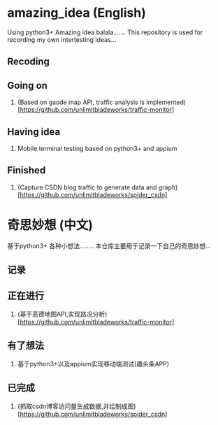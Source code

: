 # amazing_idea (English)

Using python3+
Amazing idea balala.......
This repository is used for recording my own intertesting ideas...

Recoding
-----

## Going on
1. (Based on gaode map API, traffic analysis is implemented)[https://github.com/unlimitbladeworks/traffic-monitor]

## Having idea
1. Mobile terminal testing based on python3+ and appium

## Finished
1. (Capture CSDN blog traffic to generate data and graph)[https://github.com/unlimitbladeworks/spider_csdn]


# 奇思妙想 (中文)

基于python3+
各种小想法........
本仓库主要用于记录一下自己的奇思妙想...

记录
-----

## 正在进行
1. (基于高德地图API,实现路况分析)[https://github.com/unlimitbladeworks/traffic-monitor]

## 有了想法
1. 基于python3+以及appium实现移动端测试(趣头条APP)

## 已完成
1. (抓取csdn博客访问量生成数据,并绘制成图)[https://github.com/unlimitbladeworks/spider_csdn]
